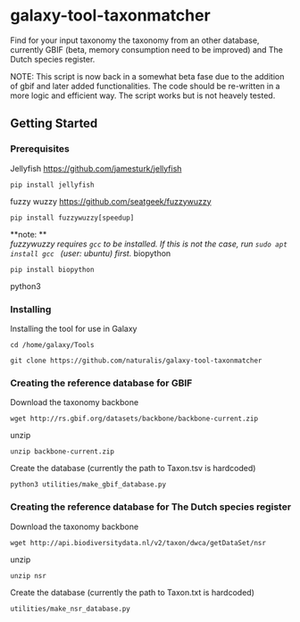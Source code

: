 # galaxy-tool-taxonmatcher
Find for your input taxonomy the taxonomy from an other database, currently GBIF (beta, memory consumption need to be improved) and The Dutch species register.

NOTE:
This script is now back in a somewhat beta fase due to the addition of gbif and later added functionalities. The code should be re-written in a more logic and efficient way. The script works but is not heavely tested. 

## Getting Started
### Prerequisites
Jellyfish https://github.com/jamesturk/jellyfish<br />
```
pip install jellyfish
```
fuzzy wuzzy https://github.com/seatgeek/fuzzywuzzy<br />
```
pip install fuzzywuzzy[speedup]
```
**note: **  
*fuzzywuzzy requires `gcc` to be installed. If this is not the case,
run ```sudo apt install gcc ``` (user: ubuntu) first.*
biopython
```
pip install biopython
```
python3
### Installing
Installing the tool for use in Galaxy
```
cd /home/galaxy/Tools
```
```
git clone https://github.com/naturalis/galaxy-tool-taxonmatcher
```
### Creating the reference database for GBIF
Download the taxonomy backbone
```
wget http://rs.gbif.org/datasets/backbone/backbone-current.zip
```
unzip
```
unzip backbone-current.zip
```
Create the database (currently the path to Taxon.tsv is hardcoded)
```
python3 utilities/make_gbif_database.py
```
### Creating the reference database for The Dutch species register
Download the taxonomy backbone
```
wget http://api.biodiversitydata.nl/v2/taxon/dwca/getDataSet/nsr
```
unzip
```
unzip nsr
```
Create the database (currently the path to Taxon.txt is hardcoded)
```
utilities/make_nsr_database.py
```
